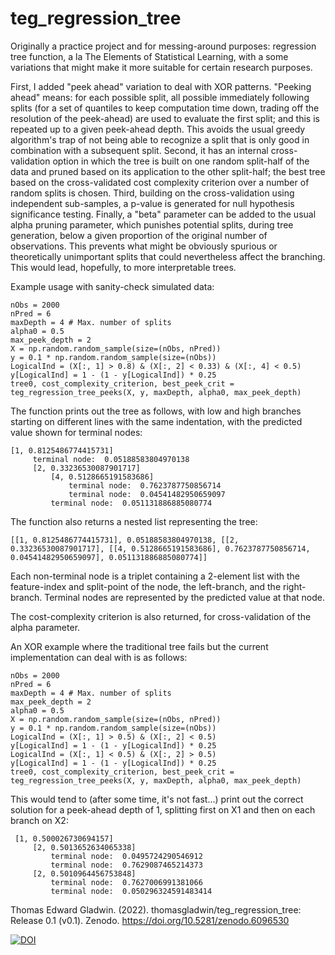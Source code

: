 # teg_regression_tree

Originally a practice project and for messing-around purposes: regression tree function, a la The Elements of Statistical Learning, with a some variations that might make it more suitable for certain research purposes.

First, I added "peek ahead" variation to deal with XOR patterns. "Peeking ahead" means: for each possible split, all possible immediately following splits (for a set of quantiles to keep computation time down, trading off the resolution of the peek-ahead) are used to evaluate the first split; and this is repeated up to a given peek-ahead depth. This avoids the usual greedy algorithm's trap of not being able to recognize a split that is only good in combination with a subsequent split. Second, it has an internal cross-validation option in which the tree is built on one random split-half of the data and pruned based on its application to the other split-half; the best tree based on the cross-validated cost complexity criterion over a number of random splits is chosen. Third, building on the cross-validation using independent sub-samples, a p-value is generated for null hypothesis significance testing. Finally, a "beta" parameter can be added to the usual alpha pruning parameter, which punishes potential splits, during tree generation, below a given proportion of the original number of observations. This prevents what might be obviously spurious or theoretically unimportant splits that could nevertheless affect the branching. This would lead, hopefully, to more interpretable trees.

Example usage with sanity-check simulated data:
```
nObs = 2000
nPred = 6
maxDepth = 4 # Max. number of splits
alpha0 = 0.5
max_peek_depth = 2
X = np.random.random_sample(size=(nObs, nPred))
y = 0.1 * np.random.random_sample(size=(nObs))
LogicalInd = (X[:, 1] > 0.8) & (X[:, 2] < 0.33) & (X[:, 4] < 0.5)
y[LogicalInd] = 1 - (1 - y[LogicalInd]) * 0.25
tree0, cost_complexity_criterion, best_peek_crit = teg_regression_tree_peeks(X, y, maxDepth, alpha0, max_peek_depth)
```
The function prints out the tree as follows, with low and high branches starting on different lines with the same indentation, with the predicted value shown for terminal nodes:

```
[1, 0.8125486774415731]
	 terminal node:  0.05188583804970138
	 [2, 0.33236530087901717]
		 [4, 0.5128665191583686]
			 terminal node:  0.7623787750856714
			 terminal node:  0.04541482950659097
		 terminal node:  0.051131886885080774
```

The function also returns a nested list representing the tree:

`[[1, 0.8125486774415731], 0.05188583804970138, [[2, 0.33236530087901717], [[4, 0.5128665191583686], 0.7623787750856714, 0.04541482950659097], 0.051131886885080774]]`

Each non-terminal node is a triplet containing a 2-element list with the feature-index and split-point of the node, the left-branch, and the right-branch. Terminal nodes are represented by the predicted value at that node.

The cost-complexity criterion is also returned, for cross-validation of the alpha parameter.

An XOR example where the traditional tree fails but the current implementation can deal with is as follows:

```
nObs = 2000
nPred = 6
maxDepth = 4 # Max. number of splits
max_peek_depth = 2
alpha0 = 0.5
X = np.random.random_sample(size=(nObs, nPred))
y = 0.1 * np.random.random_sample(size=(nObs))
LogicalInd = (X[:, 1] > 0.5) & (X[:, 2] < 0.5)
y[LogicalInd] = 1 - (1 - y[LogicalInd]) * 0.25
LogicalInd = (X[:, 1] < 0.5) & (X[:, 2] > 0.5)
y[LogicalInd] = 1 - (1 - y[LogicalInd]) * 0.25
tree0, cost_complexity_criterion, best_peek_crit = teg_regression_tree_peeks(X, y, maxDepth, alpha0, max_peek_depth)
```

This would tend to  (after some time, it's not fast...) print out the correct solution for a peek-ahead depth of 1, splitting first on X1 and then on each branch on X2:

```
 [1, 0.500026730694157]
	 [2, 0.5013652634065338]
		 terminal node:  0.0495724290546912
		 terminal node:  0.7629087465214373
	 [2, 0.5010964456753848]
		 terminal node:  0.7627006991381066
		 terminal node:  0.050296324591483414
```

Thomas Edward Gladwin. (2022). thomasgladwin/teg_regression_tree: Release 0.1 (v0.1). Zenodo. https://doi.org/10.5281/zenodo.6096530

[![DOI](https://zenodo.org/badge/458932097.svg)](https://zenodo.org/badge/latestdoi/458932097)

